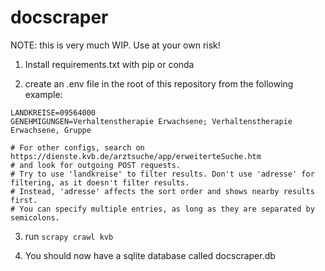 # docscraper

NOTE: this is very much WIP. Use at your own risk!

1. Install requirements.txt with pip or conda

2. create an .env file in the root of this repository from the following example:
```
LANDKREISE=09564000
GENEHMIGUNGEN=Verhaltenstherapie Erwachsene; Verhaltenstherapie Erwachsene, Gruppe

# For other configs, search on https://dienste.kvb.de/arztsuche/app/erweiterteSuche.htm
# and look for outgoing POST requests.
# Try to use 'landkreise' to filter results. Don't use 'adresse' for filtering, as it doesn't filter results.
# Instead, 'adresse' affects the sort order and shows nearby results first.
# You can specify multiple entries, as long as they are separated by semicolons.
```

3. run ```scrapy crawl kvb```

4. You should now have a sqlite database called docscraper.db
